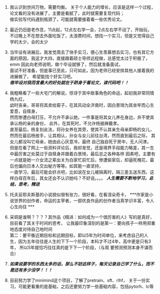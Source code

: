 
1. 我认识到世间万物，需要均衡。
    关于个人能力的增长，应该是这样一个过程， 
    论文看的没有进展了，主要是看腻了，此时就需要复现代码；  
    做实验写代码遇到瓶颈了，可能就需要接着看一些优秀论文。 


2. 最近仍旧是老作息，11点起，12点左右学一会，2点左右学不动了，开始玩，  
    不过晚上不在想去外面吃饭了，太浪费时间，想找一个实习，但是又觉得自己学的太少，会的太少

3. 当毕设有进展后，我发觉周去了快手实习，便心生羡慕想去实习，也有其它方面的原因，我这才大四，直接跟着硕士导师远程做，总感觉太过于积极了，emm
因此向老师说明，做个毕设就够了，然后就准备面试，  
    面试不好准备，但是事已至此，只可如此，因为老师已经安排其他人接着我的进展做了， 
    希望能找个好实习吧。  
    ***做毕设对我而言最大的好处就在于跻身于看论文，读代码吧！！***

4. 我粗略看了一些大宅门的解说，惊讶于其中故事角色的命运，起初我非常同情杨九红，  
幼时丧亲，哥哥将其卖给窑子，在其风动全济南时，因白景琦为其坐牢而心生爱意，自赎身，  
然而惨遭白母打压，不允许不承认她，一件事是将其女儿养在身边，并不使其承认杨的亲的身份，
此外，在其死时，不允许杨披麻戴孝。  
直至最后，杨复刻此法，将孙女养在其旁，使其不认其亲生母亲即杨的女儿，然而在最后杨放手，让其相认，孙女与女儿前往台湾，然而直到最后之际，
其女儿都没叫它母亲，她由此心灰意冷，最终
自己独自死于房中，无人问津。  
    但是在看了网上一些资料评论后，我却发觉，还是境界手段能力略差，其一生中最厉害之处莫过于自赎身并跟着白景琦，最后总之各种各样 
 因素吧，主要有一点就是她一介女流之辈出关为白家忙前忙后，惨遭偷家后，却逼死槐花，最后也偏向日本人交出秘方等等。如其能一直坚持，  
 一直学习，最后可能会好点吧，比如说在女儿被隔离时，隔三差五送东西，这样白母百年后，其女还会不认识她吗？不好说。。。。
 ***人生需要不断地学习，总结，思考，精进***

5. 托夫妥耶夫斯基的小说貌似很有张力，很好看，在看涅朵奇卡， 
***作家是小说世界的创作者，命运的主宰者，一部优良作品的创作者当真学识丰富，令人心生向往 ***

6. 采铜是谁啊？？？？其作品《精进：如何成为一个很厉害的人》写的是真好，目前看了其关于时间的思考， 
让我最印象深刻的是第一：要向孩子一样用郑重地态度对待自己地时间  
 第二：要平衡近期目标和远期目标，即以5年为时间单位，来考虑自己的人生，因为五年往往是人生的下下一个阶段，本科才不过4年，高中更是只有3年，
所以5年就恰巧往往真的是下下一个阶段，（与周  要预测预测本身不谋而合）



7. ***如果说要学的东西太多的话，那么不妨这样子，每天记录自己学了什么，而不是还有多少没学！！！***


8. 目前努力学了minimind这个项目，了解了pretrain、sft、rlhf，
关于一份实习，可能更看重的是基础，之后还要努力学一些基础内容，包括pytorh、lc等